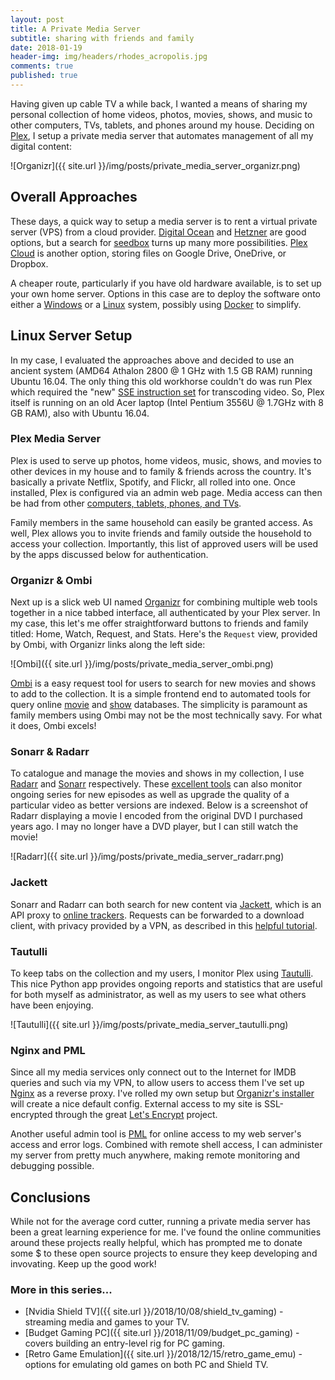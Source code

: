 ```yaml
---
layout: post
title: A Private Media Server
subtitle: sharing with friends and family
date: 2018-01-19
header-img: img/headers/rhodes_acropolis.jpg
comments: true
published: true
---
```


Having given up cable TV a while back, I wanted a means of sharing my personal collection of home videos, photos, movies, shows, and music to other computers, TVs, tablets, and phones around my house.  Deciding on [Plex](https://www.plex.tv), I setup a private media server that automates management of all my digital content: 

![Organizr]({{ site.url }}/img/posts/private_media_server_organizr.png)

## Overall Approaches
These days, a quick way to setup a media server is to rent a virtual private server (VPS) from a cloud provider.  [Digital Ocean](http://digitalocean.com) and [Hetzner](https://www.hetzner.com) are good options, but a search for [seedbox](https://www.google.ca/search?q=seedbox) turns up many more possibilities.  [Plex Cloud](https://www.plex.tv/features/cloud/) is another option, storing files on Google Drive, OneDrive, or Dropbox.

A cheaper route, particularly if you have old hardware available, is to set up your own home server.  Options in this case are to deploy the software onto either a [Windows](https://brandonb.ca/ultimate-media-server-setup) or a [Linux](https://www.htpcguides.com/install-plex-media-server-ubuntu-16-x-and-later/) system, possibly using [Docker](https://github.com/tom472/mediabox) to simplify.

## Linux Server Setup
In my case, I evaluated the approaches above and decided to use an ancient system (AMD64 Athalon 2800 @ 1 GHz with 1.5 GB RAM) running Ubuntu 16.04.  The only thing this old workhorse couldn't do was run Plex which required the "new" [SSE instruction set](https://en.wikipedia.org/wiki/Streaming_SIMD_Extensions) for transcoding video.  So, Plex itself is running on an old Acer laptop (Intel Pentium 3556U @ 1.7GHz with 8 GB RAM), also with Ubuntu 16.04.

### Plex Media Server
Plex is used to serve up photos, home videos, music, shows, and movies to other devices in my house and to family &amp; friends across the country.  It's basically a private Netflix, Spotify, and Flickr, all rolled into one.  Once installed, Plex is configured via an admin web page.  Media access can then be had from other [computers, tablets, phones, and TVs](https://www.plex.tv/how-it-works/). 

Family members in the same household can easily be granted access.  As well, Plex allows you to invite friends and family outside the household to access your collection.  Importantly, this list of approved users will be used by the apps discussed below for authentication.

### Organizr &amp; Ombi
Next up is a slick web UI named [Organizr](https://organizr.us/) for combining multiple web tools together in a nice tabbed interface, all authenticated by your Plex server.  In my case, this let's me offer straightforward buttons to friends and family titled:  Home, Watch, Request, and Stats.  Here's the `Request` view, provided by Ombi, with Organizr links along the left side:

![Ombi]({{ site.url }}/img/posts/private_media_server_ombi.png)

[Ombi](https://www.ombi.io/) is a easy request tool for users to search for new movies and shows to add to the collection.  It is a simple frontend end to automated tools for query online [movie](http://www.imdb.com/) and [show](https://www.thetvdb.com/) databases.  The simplicity is paramount as family members using Ombi may not be the most technically savy.  For what it does, Ombi excels!

### Sonarr &amp; Radarr

To catalogue and manage the movies and shows in my collection, I use [Radarr](https://radarr.video/) and [Sonarr](https://sonarr.tv/) respectively.  These [excellent tools](https://www.htpcguides.com/install-nzbdrone-ubuntu/) can also monitor ongoing series for new episodes as well as upgrade the quality of a particular video as better versions are indexed.  Below is a screenshot of Radarr displaying a movie I encoded from the original DVD I purchased years ago.  I may no longer have a DVD player, but I can still watch the movie!

![Radarr]({{ site.url }}/img/posts/private_media_server_radarr.png)

### Jackett

Sonarr and Radarr can both search for new content via [Jackett](https://github.com/Jackett/Jackett), which is an API proxy to [online trackers](https://www.htpcguides.com/add-custom-torrent-trackers-in-sonarr-using-jackett-guide/).  Requests can be forwarded to a download client, with privacy provided by a VPN, as described in this [helpful tutorial](https://www.htpcguides.com/force-torrent-traffic-vpn-split-tunnel-debian-8-ubuntu-16-04/).

### Tautulli

To keep tabs on the collection and my users, I monitor Plex using [Tautulli](http://tautulli.com/).  This nice Python app provides ongoing reports and statistics that are useful for both myself as administrator, as well as my users to see what others have been enjoying.

![Tautulli]({{ site.url }}/img/posts/private_media_server_tautulli.png)

### Nginx and PML
Since all my media services only connect out to the Internet for IMDB queries and such via my VPN, to allow users to access them I've set up [Nginx](https://www.nginx.com/resources/admin-guide/reverse-proxy/) as a reverse proxy.  I've rolled my own setup but [Organizr's installer](https://github.com/causefx/Organizr/wiki/Linux-Installation#auto-installer-for-linux-debianubuntu-only) will create a nice default config.  External access to my site is SSL-encrypted through the great [Let's Encrypt](https://letsencrypt.org/) project.

Another useful admin tool is [PML](http://pimpmylog.com/) for online access to my web server's access and error logs.  Combined with remote shell access, I can administer my server from pretty much anywhere, making remote monitoring and debugging possible.

## Conclusions
While not for the average cord cutter, running a private media server has been a great learning experience for me.  I've found the online communities around these projects really helpful, which has prompted me to donate some $ to these open source projects to ensure they keep developing and invovating.  Keep up the good work!

### More in this series...
* [Nvidia Shield TV]({{ site.url }}/2018/10/08/shield_tv_gaming) - streaming media and games to your TV. 
* [Budget Gaming PC]({{ site.url }}/2018/11/09/budget_pc_gaming) - covers building an entry-level rig for PC gaming. 
* [Retro Game Emulation]({{ site.url }}/2018/12/15/retro_game_emu) - options for emulating old games on both PC and Shield TV. 
